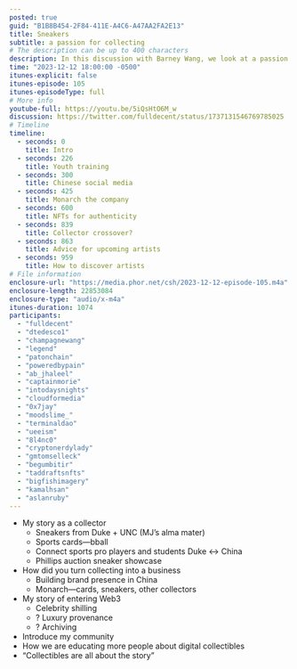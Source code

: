 ```yaml
---
posted: true
guid: "B1B8B454-2F84-411E-A4C6-A47AA2FA2E13"
title: Sneakers
subtitle: a passion for collecting
# The description can be up to 400 characters
description: In this discussion with Barney Wang, we look at a passion for collecting sneakers. How to deal with your parents, how to make it a business and successful pivots with celebrities and collectors making into a career.
time: "2023-12-12 18:00:00 -0500"
itunes-explicit: false
itunes-episode: 105
itunes-episodeType: full
# More info
youtube-full: https://youtu.be/5iQsHtO6M_w
discussion: https://twitter.com/fulldecent/status/1737131546769785025
# Timeline
timeline:
  - seconds: 0
    title: Intro
  - seconds: 226
    title: Youth training
  - seconds: 300
    title: Chinese social media
  - seconds: 425
    title: Monarch the company
  - seconds: 600
    title: NFTs for authenticity
  - seconds: 839
    title: Collector crossover?
  - seconds: 863
    title: Advice for upcoming artists
  - seconds: 959
    title: How to discover artists
# File information
enclosure-url: "https://media.phor.net/csh/2023-12-12-episode-105.m4a"
enclosure-length: 22853084
enclosure-type: "audio/x-m4a"
itunes-duration: 1074
participants:
  - "fulldecent"
  - "dtedesco1"
  - "champagnewang"
  - "legend"
  - "patonchain"
  - "poweredbypain"
  - "ab_jhaleel"
  - "captainmorie"
  - "intodaysnights"
  - "cloudformedia"
  - "0x7jay"
  - "moodslime_"
  - "terminaldao"
  - "ueeism"
  - "8l4nc0"
  - "cryptonerdylady"
  - "gmtomselleck"
  - "begumbitir"
  - "taddraftsnfts"
  - "bigfishimagery"
  - "kamalhsan"
  - "aslanruby"
---
```


<!--end of quick notes-->

- My story as a collector
  - Sneakers from Duke + UNC (MJ’s alma mater)
  - Sports cards—bball
  - Connect sports pro players and students Duke <-> China
  - Phillips auction sneaker showcase
- How did you turn collecting into a business
  - Building brand presence in China
  - Monarch—cards, sneakers, other collectors
- My story of entering Web3
  - Celebrity shilling
  - ? Luxury provenance
  - ? Archiving
- Introduce my community
- How we are educating more people about digital collectibles
- “Collectibles are all about the story”